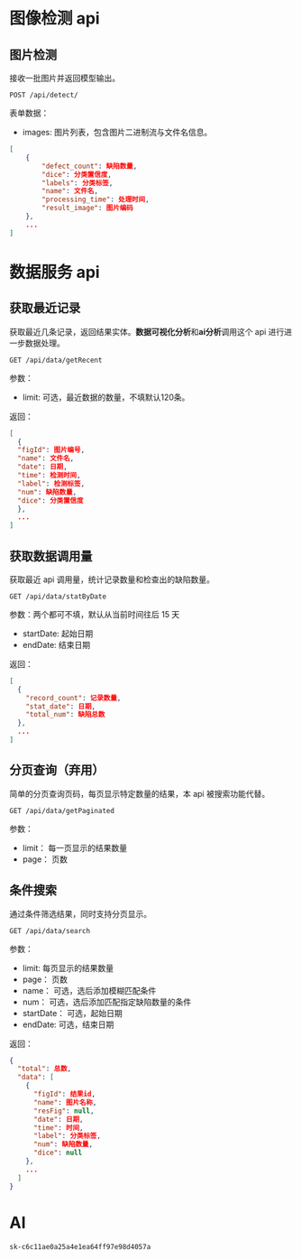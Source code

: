 # 图像检测 api

## 图片检测

接收一批图片并返回模型输出。

```http
POST /api/detect/
```

表单数据：

- images: 图片列表，包含图片二进制流与文件名信息。

```json
[
    {
        "defect_count": 缺陷数量,
        "dice": 分类置信度,
        "labels": 分类标签,
        "name": 文件名,
        "processing_time": 处理时间,
        "result_image": 图片编码
    },
    ...
]
```



# 数据服务 api

## 获取最近记录

获取最近几条记录，返回结果实体。**数据可视化分析**和**ai分析**调用这个 api 进行进一步数据处理。

```http
GET /api/data/getRecent
```

参数：
- limit: 可选，最近数据的数量，不填默认120条。

返回：
```json
[
  {
  "figId": 图片编号,
  "name": 文件名,
  "date": 日期,
  "time": 检测时间,
  "label": 检测标签,
  "num": 缺陷数量,
  "dice": 分类置信度
  },
  ...
]
```

## 获取数据调用量

获取最近 api 调用量，统计记录数量和检查出的缺陷数量。

```http
GET /api/data/statByDate
```

参数：两个都可不填，默认从当前时间往后 15 天
- startDate: 起始日期
- endDate: 结束日期

返回：
```json
[
  {
    "record_count": 记录数量,
    "stat_date": 日期,
    "total_num": 缺陷总数
  },
  ...
]
```

## 分页查询（弃用）

简单的分页查询页码，每页显示特定数量的结果，本 api 被搜索功能代替。

```http
GET /api/data/getPaginated
```

参数：
- limit： 每一页显示的结果数量
- page： 页数

## 条件搜索

通过条件筛选结果，同时支持分页显示。

```http
GET /api/data/search
```

参数：
- limit: 每页显示的结果数量
- page： 页数
- name： 可选，选后添加模糊匹配条件
- num： 可选，选后添加匹配指定缺陷数量的条件
- startDate： 可选，起始日期
- endDate: 可选，结束日期

返回：

```json
{
  "total": 总数,
  "data": [
    {
      "figId": 结果id,
      "name": 图片名称,
      "resFig": null,
      "date": 日期,
      "time": 时间,
      "label": 分类标签,
      "num": 缺陷数量,
      "dice": null
    },
    ...
  ]
}
```



# AI 

```
sk-c6c11ae0a25a4e1ea64ff97e98d4057a
```

